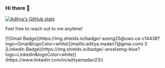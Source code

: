 ### Hi there 👋

[![Aditya's GitHub stats](https://github-readme-stats.vercel.app/api?username=adityamadan23&count_private=true&show_icons=true&theme=tokyonight)](https://github.com/anuraghazra/github-readme-stats)

Feel free to reach out to me anytime!
<p align="left">
  [![Gmail Badge](https://img.shields.io/badge/-azeng25@uwo.ca-c14438?logo=Gmail&logoColor=white)](mailto:aditya.madan7@gmai.com)
  [![Linkedin Badge](https://img.shields.io/badge/-anselzeng-blue?logo=Linkedin&logoColor=white)](https://www.linkedin.com/in/adityamadan23/)
</p>


<!--
**adityamadan23/adityamadan23** is a ✨ _special_ ✨ repository because its `README.md` (this file) appears on your GitHub profile.

Here are some ideas to get you started:

- 🔭 I’m currently working on ...
- 🌱 I’m currently learning ...
- 👯 I’m looking to collaborate on ...
- 🤔 I’m looking for help with ...
- 💬 Ask me about ...
- 📫 How to reach me: ...
- 😄 Pronouns: ...
- ⚡ Fun fact: ...
-->
